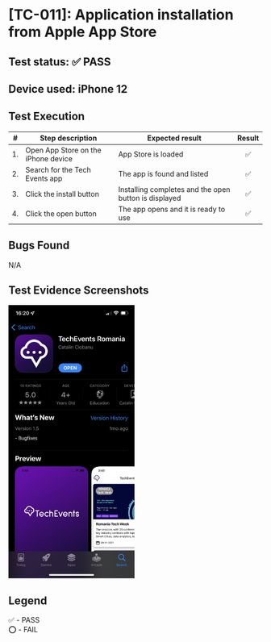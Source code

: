 # [TC-011]: Application installation from Apple App Store

## Test status: ✅ PASS

## Device used: iPhone 12

## Test Execution

| #  | Step description                                 | Expected result                                        | Result |
|----|--------------------------------------------------|--------------------------------------------------------|:------:|
| 1. | Open App Store on the iPhone device              | App Store is loaded                                    | ✅  |
| 2. | Search for the Tech Events app                   | The app is found and listed                            | ✅  |
| 3. | Click the install button                         | Installing completes and the open button is displayed  | ✅  |
| 4. | Click the open button                            | The app opens and it is ready to use                   | ✅  |

## Bugs Found

N/A

## Test Evidence Screenshots

[<img src="../test-evidences/test-evidence-TE-001.jpeg" width="250"/>](../test-evidences/test-evidence-TE-001.jpeg)

## Legend

✅ - PASS\
⭕ - FAIL

